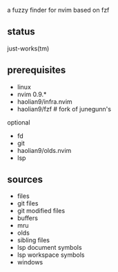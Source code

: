 
a fuzzy finder for nvim based on fzf

## status
just-works(tm)

## prerequisites
* linux
* nvim 0.9.*
* haolian9/infra.nvim
* haolian9/fzf # fork of junegunn's

optional
* fd
* git
* haolian9/olds.nvim
* lsp

## sources
* files
* git files
* git modified files
* buffers
* mru
* olds
* sibling files
* lsp document symbols
* lsp workspace symbols
* windows
